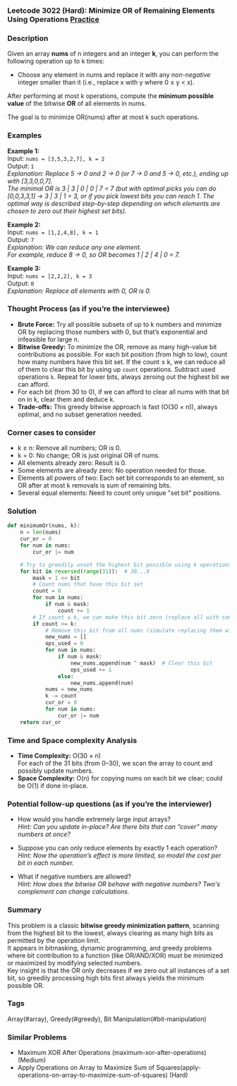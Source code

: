 ### Leetcode 3022 (Hard): Minimize OR of Remaining Elements Using Operations [Practice](https://leetcode.com/problems/minimize-or-of-remaining-elements-using-operations)

### Description  
Given an array **nums** of n integers and an integer **k**, you can perform the following operation up to k times:
- Choose any element in nums and replace it with any *non-negative* integer smaller than it (i.e., replace x with y where 0 ≤ y < x).

After performing at most k operations, compute the **minimum possible value** of the bitwise **OR** of all elements in nums.

The goal is to minimize OR(nums) after at most k such operations.

### Examples  

**Example 1:**  
Input: `nums = [3,5,3,2,7], k = 2`  
Output: `1`  
*Explanation: Replace 5 → 0 and 2 → 0 (or 7 → 0 and 5 → 0, etc.), ending up with [3,3,0,0,7].  
The minimal OR is 3 | 3 | 0 | 0 | 7 = 7 (but with optimal picks you can do [0,0,3,3,1] -> 3 | 3 | 1 = 3, or if you pick lowest bits you can reach 1. The optimal way is described step-by-step depending on which elements are chosen to zero out their highest set bits).*

**Example 2:**  
Input: `nums = [1,2,4,8], k = 1`  
Output: `7`  
*Explanation: We can reduce any one element.  
For example, reduce 8 → 0, so OR becomes 1 | 2 | 4 | 0 = 7.*

**Example 3:**  
Input: `nums = [2,2,2], k = 3`  
Output: `0`  
*Explanation: Replace all elements with 0, OR is 0.*

### Thought Process (as if you’re the interviewee)  
- **Brute Force:** Try all possible subsets of up to k numbers and minimize OR by replacing those numbers with 0, but that’s exponential and infeasible for large n.
- **Bitwise Greedy:** To minimize the OR, remove as many high-value bit contributions as possible. For each bit position (from high to low), count how many numbers have this bit set. If the count ≤ k, we can reduce all of them to clear this bit by using up `count` operations. Subtract used operations `k`. Repeat for lower bits, always zeroing out the highest bit we can afford.
- For each bit (from 30 to 0), if we can afford to clear all nums with that bit on in k, clear them and deduce k.
- **Trade-offs:** This greedy bitwise approach is fast (O(30 × n)), always optimal, and no subset generation needed.

### Corner cases to consider  
- k ≥ n: Remove all numbers; OR is 0.
- k = 0: No change; OR is just original OR of nums.
- All elements already zero: Result is 0.
- Some elements are already zero: No operation needed for those.
- Elements all powers of two: Each set bit corresponds to an element, so OR after at most k removals is sum of remaining bits.
- Several equal elements: Need to count only unique "set bit" positions.

### Solution

```python
def minimumOr(nums, k):
    n = len(nums)
    cur_or = 0
    for num in nums:
        cur_or |= num

    # Try to greedily unset the highest bit possible using k operations
    for bit in reversed(range(31)):  # 30...0
        mask = 1 << bit
        # Count nums that have this bit set
        count = 0
        for num in nums:
            if num & mask:
                count += 1
        # If count ≤ k, we can make this bit zero (replace all with something < num, i.e. possibly zero)
        if count <= k:
            # Remove this bit from all nums (simulate replacing them with numbers without this bit)
            new_nums = []
            ops_used = 0
            for num in nums:
                if num & mask:
                    new_nums.append(num ^ mask)  # Clear this bit
                    ops_used += 1
                else:
                    new_nums.append(num)
            nums = new_nums
            k -= count
            cur_or = 0
            for num in nums:
                cur_or |= num
    return cur_or
```

### Time and Space complexity Analysis  

- **Time Complexity:** O(30 × n)  
  For each of the 31 bits (from 0–30), we scan the array to count and possibly update numbers.
- **Space Complexity:** O(n) for copying nums on each bit we clear; could be O(1) if done in-place.

### Potential follow-up questions (as if you’re the interviewer)  

- How would you handle extremely large input arrays?  
  *Hint: Can you update in-place? Are there bits that can “cover” many numbers at once?*

- Suppose you can only reduce elements by exactly 1 each operation?  
  *Hint: Now the operation’s effect is more limited, so model the cost per bit in each number.*

- What if negative numbers are allowed?  
  *Hint: How does the bitwise OR behave with negative numbers? Two's complement can change calculations.*

### Summary
This problem is a classic **bitwise greedy minimization pattern**, scanning from the highest bit to the lowest, always clearing as many high bits as permitted by the operation limit.  
It appears in bitmasking, dynamic programming, and greedy problems where bit contribution to a function (like OR/AND/XOR) must be minimized or maximized by modifying selected numbers.  
Key insight is that the OR only decreases if we zero out all instances of a set bit, so greedily processing high bits first always yields the minimum possible OR.

### Tags
Array(#array), Greedy(#greedy), Bit Manipulation(#bit-manipulation)

### Similar Problems
- Maximum XOR After Operations (maximum-xor-after-operations) (Medium)
- Apply Operations on Array to Maximize Sum of Squares(apply-operations-on-array-to-maximize-sum-of-squares) (Hard)